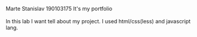 Marte Stanislav
190103175
It's my portfolio
<br><br>
In this lab I want tell about my project.
I used html/css(less) and javascript lang.
